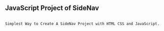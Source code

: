 ##  JavaScript Project of SideNav

```bash

Simplest Way to Create A SideNav Project with HTML CSS and JavaScript.


```
